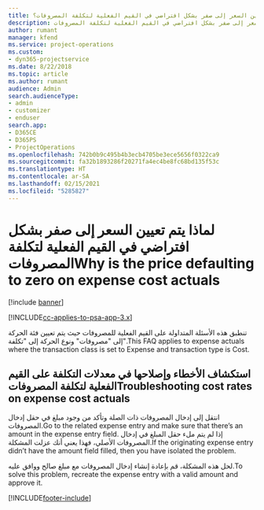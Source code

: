 ```yaml
---
title: لماذا يتم تعيين السعر إلى صفر بشكل افتراضي في القيم الفعلية لتكلفة المصروفات؟
description: استكشاف الأخطاء وإصلاحها عند تعيين السعر إلى صفر بشكل افتراضي في القيم الفعلية لتكلفة المصروفات.
author: rumant
manager: kfend
ms.service: project-operations
ms.custom:
- dyn365-projectservice
ms.date: 8/22/2018
ms.topic: article
ms.author: rumant
audience: Admin
search.audienceType:
- admin
- customizer
- enduser
search.app:
- D365CE
- D365PS
- ProjectOperations
ms.openlocfilehash: 742b0b9c495b4b3ecb4705be3ece5656f0322ca9
ms.sourcegitcommit: fa32b1893286f20271fa4ec4be8fc68bd135f53c
ms.translationtype: HT
ms.contentlocale: ar-SA
ms.lasthandoff: 02/15/2021
ms.locfileid: "5285827"
---
```

# <a name="why-is-the-price-defaulting-to-zero-on-expense-cost-actuals"></a><span data-ttu-id="78bfc-103">لماذا يتم تعيين السعر إلى صفر بشكل افتراضي في القيم الفعلية لتكلفة المصروفات</span><span class="sxs-lookup"><span data-stu-id="78bfc-103">Why is the price defaulting to zero on expense cost actuals</span></span>

[!include [banner](../includes/psa-now-project-operations.md)]

[!INCLUDE[cc-applies-to-psa-app-3.x](../includes/cc-applies-to-psa-app-3x.md)]

<span data-ttu-id="78bfc-104">تنطبق هذه الأسئلة المتداولة على القيم الفعلية للمصروفات حيث يتم تعيين فئة الحركة إلى "مصروفات" ونوع الحركة إلى "تكلفة".</span><span class="sxs-lookup"><span data-stu-id="78bfc-104">This FAQ applies to expense actuals where the transaction class is set to Expense and transaction type is Cost.</span></span>

## <a name="troubleshooting-cost-rates-on-expense-cost-actuals"></a><span data-ttu-id="78bfc-105">استكشاف الأخطاء وإصلاحها في معدلات التكلفة على القيم الفعلية لتكلفة المصروفات</span><span class="sxs-lookup"><span data-stu-id="78bfc-105">Troubleshooting cost rates on expense cost actuals</span></span>

<span data-ttu-id="78bfc-106">انتقل إلى إدخال المصروفات ذات الصلة وتأكد من وجود مبلغ في حقل إدخال المصروفات.</span><span class="sxs-lookup"><span data-stu-id="78bfc-106">Go to the related expense entry and make sure that there’s an amount in the expense entry field.</span></span> <span data-ttu-id="78bfc-107">إذا لم يتم ملء حقل المبلغ في إدخال المصروفات الأصلي، فهذا يعني أنك عزلت المشكلة.</span><span class="sxs-lookup"><span data-stu-id="78bfc-107">If the originating expense entry didn’t have the amount field filled, then you have isolated the problem.</span></span>
 
<span data-ttu-id="78bfc-108">لحل هذه المشكلة، قم بإعادة إنشاء إدخال المصروفات مع مبلغ صالح ووافق عليه.</span><span class="sxs-lookup"><span data-stu-id="78bfc-108">To solve this problem, recreate the expense entry with a valid amount and approve it.</span></span>


[!INCLUDE[footer-include](../includes/footer-banner.md)]